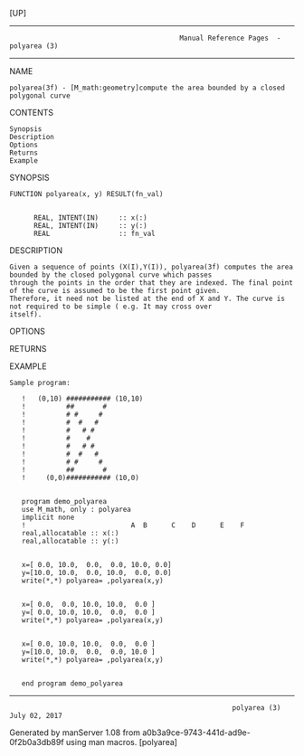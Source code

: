 [UP]

-----------------------------------------------------------------------------------------------------------------------------------
                                              Manual Reference Pages  - polyarea (3)
-----------------------------------------------------------------------------------------------------------------------------------
                                                                 
NAME

    polyarea(3f) - [M_math:geometry]compute the area bounded by a closed polygonal curve

CONTENTS

    Synopsis
    Description
    Options
    Returns
    Example

SYNOPSIS

    FUNCTION polyarea(x, y) RESULT(fn_val)


          REAL, INTENT(IN)     :: x(:)
          REAL, INTENT(IN)     :: y(:)
          REAL                 :: fn_val



DESCRIPTION

    Given a sequence of points (X(I),Y(I)), polyarea(3f) computes the area bounded by the closed polygonal curve which passes
    through the points in the order that they are indexed. The final point of the curve is assumed to be the first point given.
    Therefore, it need not be listed at the end of X and Y. The curve is not required to be simple ( e.g. It may cross over
    itself).

OPTIONS

RETURNS

EXAMPLE

    Sample program:

       !   (0,10) ########### (10,10)
       !          ##       #
       !          # #     #
       !          #  #   #
       !          #   # #
       !          #    #
       !          #   # #
       !          #  #   #
       !          # #     #
       !          ##       #
       !     (0,0)########### (10,0)


       program demo_polyarea
       use M_math, only : polyarea
       implicit none
       !                          A  B      C    D      E    F
       real,allocatable :: x(:)
       real,allocatable :: y(:)


       x=[ 0.0, 10.0,  0.0,  0.0, 10.0, 0.0]
       y=[10.0, 10.0,  0.0, 10.0,  0.0, 0.0]
       write(*,*) polyarea= ,polyarea(x,y)


       x=[ 0.0,  0.0, 10.0, 10.0,  0.0 ]
       y=[ 0.0, 10.0, 10.0,  0.0,  0.0 ]
       write(*,*) polyarea= ,polyarea(x,y)


       x=[ 0.0, 10.0, 10.0,  0.0,  0.0 ]
       y=[10.0, 10.0,  0.0,  0.0, 10.0 ]
       write(*,*) polyarea= ,polyarea(x,y)


       end program demo_polyarea



-----------------------------------------------------------------------------------------------------------------------------------

                                                           polyarea (3)                                               July 02, 2017

Generated by manServer 1.08 from a0b3a9ce-9743-441d-ad9e-0f2b0a3db89f using man macros.
                                                            [polyarea]
